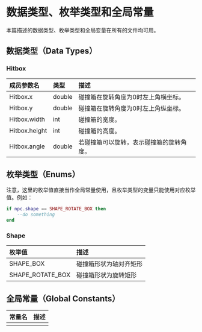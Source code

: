 # 数据类型、枚举类型和全局常量

本篇描述的数据类型、枚举类型和全局变量在所有的文件均可用。

## 数据类型（Data Types）

### Hitbox

| 成员参数名 | 类型 | 描述 |
| :--- | :--- | :--- |
| Hitbox.x | double | 碰撞箱在旋转角度为0时左上角横坐标。 |
| Hitbox.y | double | 碰撞箱在旋转角度为0时左上角纵坐标。 |
| Hitbox.width | int | 碰撞箱的宽度。 |
| Hitbox.height | int | 碰撞箱的高度。 |
| Hitbox.angle | double | 若碰撞箱可以旋转，表示碰撞箱的旋转角度。 |

## 

## 枚举类型（Enums）

注意，这里的枚举值直接当作全局常量使用，且枚举类型的变量只能使用对应枚举值。例如：

```lua
if npc.shape == SHAPE_ROTATE_BOX then
    --do something
end
```

### Shape

| 枚举值 | 描述 |
| :--- | :--- |
| SHAPE\_BOX | 碰撞箱形状为轴对齐矩形 |
| SHAPE\_ROTATE\_BOX | 碰撞箱形状为旋转矩形 |

## 全局常量（Global Constants）

| 常量名 | 描述 |
| :--- | :--- |
|  |  |

